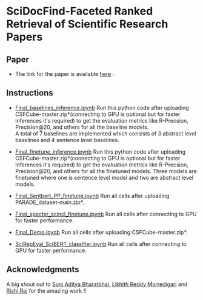 # SciDocFind-Faceted Ranked Retrieval of Scientific Research Papers

## Paper 
- The link for the paper is available [here](https://github.com/jena-shreyas/ScidocFind/blob/main/Reports/SciDocFind-Faceted_Ranked_Retrieval_of_Scientific_Research_Papers.pdf) : 
## Instructions
- [Final_baselines_inference.ipynb]
Run this python code after uploading CSFCube-master.zip*(connecting to GPU is optional but for faster inferences it's required) to get the evaluation metrics like R-Precsion, Precision@20, and others for all the baseline models. \
A total of 7 baselines are implemented which consists of 3 abstract level baselines and 4 sentence level baselines.


- [Final_finetune_inference.ipynb]
Run this python code after uploading CSFCube-master.zip*(connecting to GPU is optional but for faster inferences it's required) to get the evaluation metrics like R-Precsion, Precision@20, and others for all the finetuned models. Three models are finetuned where one is sentence level model and two are abstract level models.

- [Final_Sentbert_PP_finetune.ipynb]
Run all cells after uploading PARADE_dataset-main.zip*.

- [Final_specter_scincl_finetune.ipynb]
Run all cells after connecting to GPU for faster performance.

- [Final_Demo.ipynb]
Run all cells after uploading CSFCube-master.zip*.

- [SciRepEval_SciBERT_classifier.ipynb]
Run all cells after connecting to GPU for faster performance.

## Acknowledgments
A big shout out to [Soni Aditya Bharatbhai](https://github.com/adityasoni9998), [Likhith Reddy Morredigari](https://github.com/likhnic) and [Rishi Raj](https://github.com/rsh-raj) for the amazing work !!

[//]: #
[jena-shreyas]: <https://github.com/jena-shreyas>
   [Final_baselines_inference.ipynb]: <https://github.com/jena-shreyas/SciDocFind/blob/main/src/Final_baselines_inference.ipynb>
   [Final_finetune_inference.ipynb]: <https://github.com/jena-shreyas/SciDocFind/blob/main/src/Final_finetune_inference.ipynb>
   [Final_Sentbert_PP_finetune.ipynb]: <https://github.com/jena-shreyas/SciDocFind/blob/main/src/Final_Sentbert_PP_finetune.ipynb>
   [Final_specter_scincl_finetune.ipynb]: <https://github.com/jena-shreyas/SciDocFind/blob/main/src/Final_specter_scincl_finetune.ipynb>
   [Final_Demo.ipynb]: <https://github.com/jena-shreyas/SciDocFind/blob/main/src/Final_Demo.ipynb>
   [SciRepEval_SciBERT_classifier.ipynb]: <https://github.com/jena-shreyas/SciDocFind/blob/main/src/SciRepEval_SciBERT_classifier.ipynb]>


